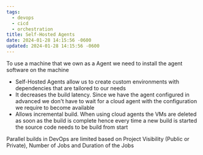```yaml
---
tags:
  - devops
  - cicd
  - orchestration
title: Self-Hosted Agents
date: 2024-01-28 14:15:56 -0600
updated: 2024-01-28 14:15:56 -0600
---
```


To use a machine that we own as a Agent we need to install the agent software on the machine

* Self-Hosted Agents allow us to create custom environments with dependencies that are tailored to our needs  
* It decreases the build latency. Since we have the agent configured in advanced we don't have to wait for a cloud agent with the configuration we require to become available
* Allows incremental build. When using cloud agents the VMs are deleted as soon as the build is complete hence every time a new build is started the source code needs to be build from start

Parallel builds in DevOps are limited based on Project Visibility (Public or Private), Number of Jobs and Duration of the Jobs
